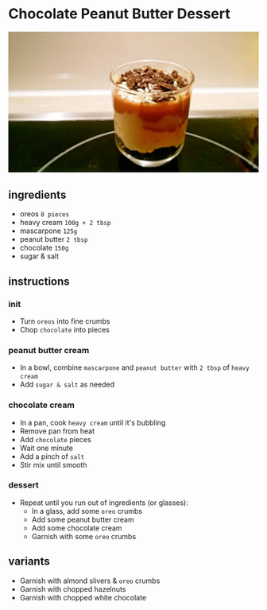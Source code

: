# Chocolate Peanut Butter Dessert

![Photo](chocolate-peanut-butter-dessert.jpg)

## ingredients

- oreos `8 pieces`
- heavy cream `100g + 2 tbsp`
- mascarpone `125g`
- peanut butter `2 tbsp`
- chocolate `150g`
- sugar & salt

## instructions

### init

- Turn `oreos` into fine crumbs
- Chop `chocolate` into pieces

### peanut butter cream

- In a bowl, combine `mascarpone` and `peanut butter` with `2 tbsp` of `heavy cream`
- Add `sugar & salt` as needed

### chocolate cream

- In a pan, cook `heavy cream` until it's bubbling
- Remove pan from heat
- Add `chocolate` pieces
- Wait one minute
- Add a pinch of `salt`
- Stir mix until smooth

### dessert

- Repeat until you run out of ingredients (or glasses):
	- In a glass, add some `oreo` crumbs
	- Add some peanut butter cream
	- Add some chocolate cream
	- Garnish with some `oreo` crumbs

## variants

- Garnish with almond slivers & `oreo` crumbs
- Garnish with chopped hazelnuts
- Garnish with chopped white chocolate